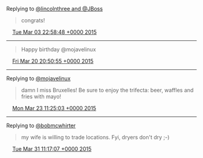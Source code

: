 Replying to [@lincolnthree and @JBoss](https://twitter.com/lincolnthree/status/572852669343088640)

> congrats!

<img src="/images/twitter/media/tweet.ico" width="12" /> [Tue Mar 03 22:58:48 +0000 2015](https://twitter.com/kenfinnigan/status/572893918213193728)

----

> Happy birthday @mojavelinux

<img src="/images/twitter/media/tweet.ico" width="12" /> [Fri Mar 20 20:50:55 +0000 2015](https://twitter.com/kenfinnigan/status/579022327754727424)

----

Replying to [@mojavelinux](https://twitter.com/mojavelinux/status/579926030162374656)

> damn I miss Bruxelles! Be sure to enjoy the trifecta: beer, waffles and fries with mayo!

<img src="/images/twitter/media/tweet.ico" width="12" /> [Mon Mar 23 11:25:03 +0000 2015](https://twitter.com/kenfinnigan/status/579967089076768768)

----

Replying to [@bobmcwhirter](https://twitter.com/bobmcwhirter/status/582791363948879873)

> my wife is willing to trade locations. Fyi, dryers don't dry ;-)

<img src="/images/twitter/media/tweet.ico" width="12" /> [Tue Mar 31 11:17:07 +0000 2015](https://twitter.com/kenfinnigan/status/582864193692569600)